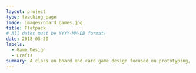 ```yaml
---
layout: project
type: teaching_page
image: images/board_games.jpg
title: Flatpack
# All dates must be YYYY-MM-DD format!
date: 2018-03-20
labels:
  - Game Design
  - Crafts
summary: A class on board and card game design focused on prototyping, playtesting, discussion, and iteration.  For kids ages 7-14 at the Parts and Crafts Center for Semi-Conducted Learning.
---
```

